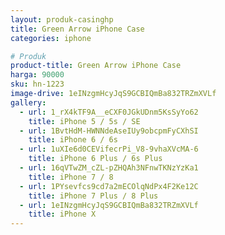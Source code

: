 ```yaml
---
layout: produk-casinghp
title: Green Arrow iPhone Case
categories: iphone

# Produk
product-title: Green Arrow iPhone Case
harga: 90000
sku: hn-1223
image-drive: 1eINzgmHcyJqS9GCBIQmBa832TRZmXVLf
gallery:
  - url: 1_rX4kTF9A__eCXF0JGkUDnm5KsSyYo62
    title: iPhone 5 / 5s / SE
  - url: 1BvtHdM-HWNNdeAseIUy9obcpmFyCXhSI
    title: iPhone 6 / 6s
  - url: 1uXIe6d0CEVifecrPi_V8-9vhaXVcMA-6
    title: iPhone 6 Plus / 6s Plus
  - url: 16qVTwZM_cZL-pZHQAh3NFnwTKNzYzKa1
    title: iPhone 7 / 8
  - url: 1PYsevfcs9cd7a2mECOlqNdPx4F2Ke12C
    title: iPhone 7 Plus / 8 Plus
  - url: 1eINzgmHcyJqS9GCBIQmBa832TRZmXVLf
    title: iPhone X
---
```

